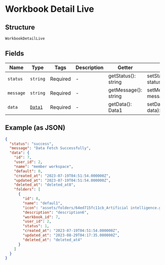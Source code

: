
# Workbook Detail Live

## Structure

`WorkbookDetailLive`

## Fields

| Name | Type | Tags | Description | Getter | Setter |
|  --- | --- | --- | --- | --- | --- |
| `status` | `string` | Required | - | getStatus(): string | setStatus(string status): void |
| `message` | `string` | Required | - | getMessage(): string | setMessage(string message): void |
| `data` | [`Data1`](../../doc/models/data-1.md) | Required | - | getData(): Data1 | setData(Data1 data): void |

## Example (as JSON)

```json
{
  "status": "success",
  "message": "Data Fetch Successfully",
  "data": {
    "id": 7,
    "user_id": 2,
    "name": "member workspace",
    "default": 0,
    "created_at": "2023-07-19T04:51:54.000000Z",
    "updated_at": "2023-07-19T04:51:54.000000Z",
    "deleted_at": "deleted_at8",
    "folders": [
      {
        "id": 8,
        "name": "defaul1",
        "icon": "assets/folders/64ed715fc11cb_Artificial intelligence.gif",
        "description": "description6",
        "workbook_id": 7,
        "user_id": 2,
        "status": 1,
        "created_at": "2023-07-19T04:51:54.000000Z",
        "updated_at": "2023-08-29T04:17:35.000000Z",
        "deleted_at": "deleted_at4"
      }
    ]
  }
}
```

